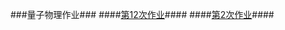###量子物理作业###
####[第12次作业](https://github.com/hanshihao/quantum-mechanics2014301020016/blob/master/exercise.md)####
####[第2次作业](https://github.com/hanshihao/quantum-mechanics2014301020016/blob/master/Exercise2.md)####
